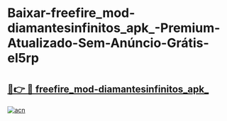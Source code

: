 # Baixar-freefire_mod-diamantesinfinitos_apk_-Premium-Atualizado-Sem-Anúncio-Grátis-el5rp

# <h2><a href="https://9bykxl.esa.edu.pl?src=freefire_mod-diamantesinfinitos_apk_&ref=el5rp">🔗👉 🔴 freefire_mod-diamantesinfinitos_apk_</a></h2>

[![acn](https://github.com/user-attachments/assets/0f9c940e-d8b0-45ae-aac7-cd30a18b3e1c)](https://9bykxl.esa.edu.pl?src=freefire_mod-diamantesinfinitos_apk_&ref=el5rp)

